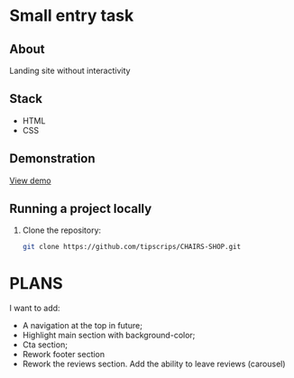 # Small entry task

## About
Landing site without interactivity

## Stack
- HTML
- CSS

## Demonstration
[View demo](https://lischairshop.netlify.app/)

## Running a project locally
1. Clone the repository:
   ```bash
   git clone https://github.com/tipscrips/CHAIRS-SHOP.git

# PLANS

I want to add:

- A navigation at the top in future;
- Highlight main section with background-color;
- Cta section;
- Rework footer section
- Rework the reviews section. Add the ability to leave reviews (carousel)
